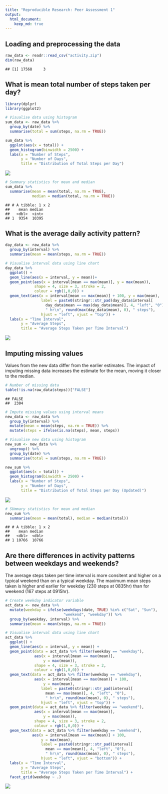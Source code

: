 ```yaml
---
title: "Reproducible Research: Peer Assessment 1"
output: 
  html_document:
    keep_md: true
---
```



## Loading and preprocessing the data

```r
raw_data <- readr::read_csv("activity.zip")
dim(raw_data)
```

```
## [1] 17568     3
```


## What is mean total number of steps taken per day?

```r
library(dplyr)
library(ggplot2)

# Visualise data using histogram
sum_data <- raw_data %>% 
  group_by(date) %>%
  summarise(total = sum(steps, na.rm = TRUE))

sum_data %>% 
  ggplot(aes(x = total)) +
  geom_histogram(binwidth = 2500) + 
  labs(x = "Number of Steps",
       y = "Number of Days",
       title = "Distribution of Total Steps per Day")
```

![](PA1_template_files/figure-html/unnamed-chunk-2-1.png)<!-- -->

```r
# Summary statistics for mean and median
sum_data %>% 
  summarise(mean = mean(total, na.rm = TRUE), 
            median = median(total, na.rm = TRUE))
```

```
## # A tibble: 1 x 2
##    mean median
##   <dbl>  <int>
## 1  9354  10395
```


## What is the average daily activity pattern?

```r
day_data <- raw_data %>%
  group_by(interval) %>%
  summarise(mean = mean(steps, na.rm = TRUE))

# Visualise interval data using line chart
day_data %>% 
  ggplot() +
  geom_line(aes(x = interval, y = mean))+
  geom_point(aes(x = interval[mean == max(mean)], y = max(mean)),
             shape = 4, size = 3, stroke = 2,
             colour = rgb(1,0,0)) +
  geom_text(aes(x = interval[mean == max(mean)] + 100, y = max(mean),
                label = paste0(stringr::str_pad(day_data$interval[
                  day_data$mean == max(day_data$mean)], 4, "left", "0"), 
                  " hr\n", round(max(day_data$mean), 0), " steps"),
                hjust = "left", vjust = "top")) +
  labs(x = "Time Interval",
       y = "Average Steps",
       title = "Average Steps Taken per Time Interval")
```

![](PA1_template_files/figure-html/unnamed-chunk-3-1.png)<!-- -->


## Imputing missing values
Values from the new data differ from the earlier estimates. The impact of imputing missing data increases the estimate for the mean, moving it closer to the median.


```r
# Number of missing data
table(!is.na(raw_data$steps))["FALSE"]
```

```
## FALSE 
##  2304
```

```r
# Impute missing values using interval means
new_data <- raw_data %>%
  group_by(interval) %>%
  mutate(mean = mean(steps, na.rm = TRUE)) %>%
  mutate(steps = ifelse(is.na(steps), mean, steps))

# Visualise new data using histogram
new_sum <- new_data %>% 
  ungroup() %>%
  group_by(date) %>%
  summarise(total = sum(steps, na.rm = TRUE))

new_sum %>% 
  ggplot(aes(x = total)) +
  geom_histogram(binwidth = 2500) + 
  labs(x = "Number of Steps",
       y = "Number of Days",
       title = "Distribution of Total Steps per Day (Updated)")
```

![](PA1_template_files/figure-html/unnamed-chunk-4-1.png)<!-- -->

```r
# SUmmary statistics for mean and median
new_sum %>% 
  summarise(mean = mean(total), median = median(total))
```

```
## # A tibble: 1 x 2
##    mean median
##   <dbl>  <dbl>
## 1 10766  10766
```


## Are there differences in activity patterns between weekdays and weekends?
The average steps taken per time interval is more consitent and higher on a typical weekend than on a typical weekday. The maximum mean steps taken is higher and earlier for weekday (230 steps at 0835hr) than for weekend (167 steps at 0915hr).


```r
# Create weekday indicator variable
act_data <- new_data %>%
  mutate(weekday = ifelse(weekdays(date, TRUE) %in% c("Sat", "Sun"),
                          "weekend", "weekday")) %>%
  group_by(weekday, interval) %>%
  summarise(mean = mean(steps, na.rm = TRUE))

# Visualise interval data using line chart
act_data %>% 
  ggplot() +
  geom_line(aes(x = interval, y = mean)) + 
  geom_point(data = act_data %>% filter(weekday == "weekday"), 
             aes(x = interval[mean == max(mean)], 
                 y = max(mean)),
             shape = 4, size = 3, stroke = 2,
             colour = rgb(1,0,0)) + 
  geom_text(data = act_data %>% filter(weekday == "weekday"), 
             aes(x = interval[mean == max(mean)] + 100, 
                 y = max(mean),
                label = paste0(stringr::str_pad(interval[
                  mean == max(mean)], 4, "left", "0"), 
                  " hr\n", round(max(mean), 0), " steps"),
                hjust = "left", vjust = "top")) +
  geom_point(data = act_data %>% filter(weekday == "weekend"), 
             aes(x = interval[mean == max(mean)], 
                 y = max(mean)),
             shape = 4, size = 3, stroke = 2,
             colour = rgb(1,0,0)) +
  geom_text(data = act_data %>% filter(weekday == "weekend"), 
            aes(x = interval[mean == max(mean)] + 100, 
                y = max(mean),
                label = paste0(stringr::str_pad(interval[
                  mean == max(mean)], 4, "left", "0"), 
                  " hr\n", round(max(mean), 0), " steps"),
                hjust = "left", vjust = "bottom")) +
  labs(x = "Time Interval",
       y = "Average Steps",
       title = "Average Steps Taken per Time Interval") + 
  facet_grid(weekday ~ .)
```

![](PA1_template_files/figure-html/unnamed-chunk-5-1.png)<!-- -->

